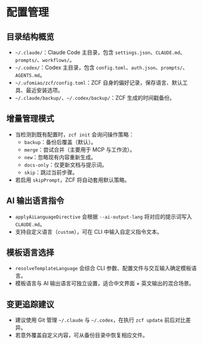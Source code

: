 # 配置管理

## 目录结构概览

- `~/.claude/`：Claude Code 主目录，包含 `settings.json`、`CLAUDE.md`、`prompts/`、`workflows/`。
- `~/.codex/`：Codex 主目录，包含 `config.toml`、`auth.json`、`prompts/`、`AGENTS.md`。
- `~/.ufomiao/zcf/config.toml`：ZCF 自身的偏好记录，保存语言、默认工具、最近安装选项。
- `~/.claude/backup/`、`~/.codex/backup/`：ZCF 生成的时间戳备份。

## 增量管理模式

- 当检测到既有配置时，`zcf init` 会询问操作策略：
  - `backup`：备份后覆盖（默认）。
  - `merge`：尝试合并（主要用于 MCP 与工作流）。
  - `new`：忽略现有内容重新生成。
  - `docs-only`：仅更新文档与提示词。
  - `skip`：跳过当前步骤。
- 若启用 `skipPrompt`，ZCF 将自动套用默认策略。

## AI 输出语言指令

- `applyAiLanguageDirective` 会根据 `--ai-output-lang` 将对应的提示词写入 `CLAUDE.md`。
- 支持自定义语言（`custom`），可在 CLI 中输入自定义指令文本。

## 模板语言选择

- `resolveTemplateLanguage` 会综合 CLI 参数、配置文件与交互输入确定模板语言。
- 模板语言与 AI 输出语言可独立设置，适合中文界面 + 英文输出的混合场景。

## 变更追踪建议

- 建议使用 Git 管理 `~/.claude` 与 `~/.codex`，在执行 `zcf update` 前后对比差异。
- 若意外覆盖自定义内容，可从备份目录中恢复相应文件。
